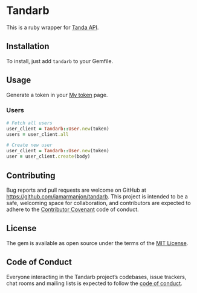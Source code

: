 # Tandarb

This is a ruby wrapper for [Tanda API](https://my.tanda.co/api/v2/documentation).

## Installation

To install, just add `tandarb` to your Gemfile.

## Usage

Generate a token in your [My token](https://my.tanda.co/api/oauth/access_tokens) page.

### Users
```ruby
# Fetch all users
user_client = Tandarb::User.new(token)
users = user_client.all

# Create new user
user_client = Tandarb::User.new(token)
user = user_client.create(body)
```


## Contributing

Bug reports and pull requests are welcome on GitHub at https://github.com/iamarmanjon/tandarb. This project is intended to be a safe, welcoming space for collaboration, and contributors are expected to adhere to the [Contributor Covenant](http://contributor-covenant.org) code of conduct.

## License

The gem is available as open source under the terms of the [MIT License](http://opensource.org/licenses/MIT).

## Code of Conduct

Everyone interacting in the Tandarb project’s codebases, issue trackers, chat rooms and mailing lists is expected to follow the [code of conduct](https://github.com/[USERNAME]/tandarb/blob/master/CODE_OF_CONDUCT.md).
